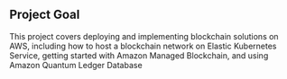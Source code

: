 ## Project Goal
This project covers deploying and implementing blockchain solutions on AWS, including how to host a blockchain network on Elastic Kubernetes Service, getting started with Amazon Managed Blockchain,
and using Amazon Quantum Ledger Database
